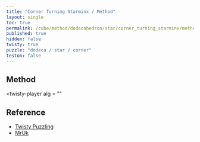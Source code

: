 ```yaml
---
title: "Corner Turning Starminx / Method"
layout: single
toc: true
permalink: /cube/method/dodecahedron/star/corner_turning_starminx/method
published: true
hidden: false
twisty: true
puzzle: "dodeca / star / corner"
teston: false
---
```

<span
  id     = "cube"
  puzzle = "{{page.puzzle}}"
  teston = "{{page.teston}}"
  experimental-stickering   = "full"
  experimental-setup-alg    = ""
  experimental-setup-anchor = "end" >
</span>

<head>
  <base target="_blank">
</head>



## Method

<twisty-player
  alg = ""
></twisty-player>



## Reference

- [Twisty Puzzling](https://youtu.be/KAyg6Gwhx5Q)
- [MrUk](https://youtu.be/JTjlXzHfuMA)